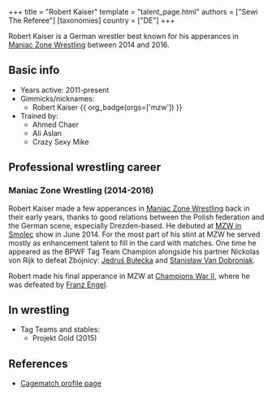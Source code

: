 +++
title = "Robert Kaiser"
template = "talent_page.html"
authors = ["Sewi The Referee"]
[taxonomies]
country = ["DE"]
+++

Robert Kaiser is a German wrestler best known for his apperances in [Maniac Zone Wrestling](@/o/mzw.md) between 2014 and 2016.

## Basic info

* Years active: 2011-present
* Gimmicks/nicknames:
  - Robert Kaiser {{ org_badge(orgs=['mzw']) }}
* Trained by:
  - Ahmed Chaer
  - Ali Aslan
  - Crazy Sexy Mike

## Professional wrestling career

### Maniac Zone Wrestling (2014-2016)

Robert Kaiser made a few apperances in [Maniac Zone Wrestling](@/o/mzw.md) back in their early years, thanks to good relations between the Polish federation and the German scene, especially Drezden-based. He debuted at [MZW in Smolec](@/e/mzw/2014-06-21-mzw-untitled.md) show in June 2014. For the most part of his stint at MZW he served mostly as enhancement talent to fill in the card with matches. One time he appeared as the	BPWF Tag Team Champion alongside his partner Nickolas von Rijk to defeat Zbójnicy: [Jędruś Bułecka](@/w/jedrus-bulecka.md) and [Stanisław Van Dobroniak](@/w/stanislaw-van-dobroniak.md). 

Robert made his final apperance in MZW at [Champions War II](@/e/mzw/2016-01-10-mzw-champions-war-2.md), where he was defeated by [Franz Engel](@/w/franz-engel.md).

## In wrestling 

* Tag Teams and stables:
  - Projekt Gold (2015)

## References

* [Cagematch profile page](https://www.cagematch.net/?id=2&nr=12250)
